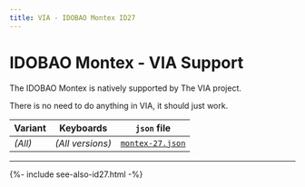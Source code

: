 ```yaml
---
title: VIA - IDOBAO Montex ID27
---
```


# IDOBAO Montex - VIA Support

<div class="border border-info border-4 bg-info bg-opacity-25 rounded-3 p-3 mb-3">
  <i class="fas fa-info-circle text-info"></i> The IDOBAO Montex is natively supported by The VIA project.

  There is no need to do anything in VIA, it should just work.
</div>


| Variant | Keyboards        | `json` file |
|---------|------------------|-------------|
| *(All)* | *(All versions)* | [<i class="fab fa-github-alt"></i> `montex-27.json`](https://github.com/the-via/keyboards/blob/master/src/other/montex27/montex-27.json) |


---

{%- include see-also-id27.html -%}

